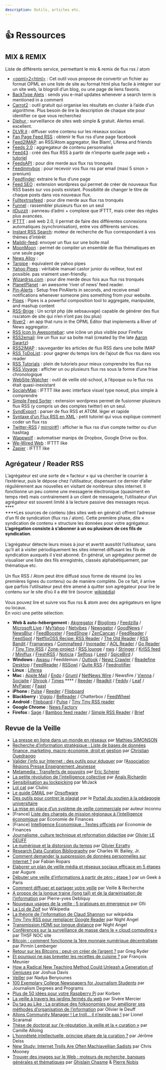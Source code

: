 ```yaml
---
description: Outils, articles etc.
---
```


# 👍 Ressources

## **MIX & REMIX**

Liste de différents service, permettant le mix & remix de flux rss / atom

* [\<opml>2\<html>](http://lolobobo.fr/opml2html/index.php) : Cet outil vous propose de convertir un fichier au format OPML en une liste de site au format html plus facile à intégrer sur un site web, la blogroll d’un blog, ou une page de liens favoris.
* [BackType Alets](http://www.backtype.com/alerts) : sends you e-mail updates whenever a search term is mentioned in a comment
* [Carrot2](http://project.carrot2.org/download.html) : outil gratuit qui organise les résultats en cluster à l’aide d’un algorithme. Plus besoin de lire la description de chaque site pour identifier ce que vous recherchez
* [Diphur ](http://diphur.com/): surveillance de sites web simple & gratuit. Alertes email. excellent.
* [DLVR.it](http://dlvr.it/) : diffuser votre contenu sur les réseaux sociaux
* [Fan Page Feed RSS](http://www.juliusdesign.net/rssfanpage/) : obtenir le flux rss d’une page facebook
* [Feed2IMAP](http://gna.org/projects/feed2imap/): an RSS/Atom aggregator, like Blam!, Liferea and friends
* [Feeds 2.0](http://feeds2.com/) : aggregateur de contenu personnalisé
* [Feed43](http://www.feed43.com/) :  créé des flux RSS à partir de n’importe quelle page web + [tutoriel](http://www.actulligence.com/2013/09/19/feed43-for-free-cree-des-flux-rss-a-partir-de-nimporte-quelle-page-web/)
* [FeedsAPI](http://www.feedsapi.com/) : pour dire merde aux flux rss tronqués
* [Feedinmybox](https://www.feedmyinbox.com/) : pour recevoir vos flux rss par email (maxi 5 sinon > prenium)
* [Feedfinder](http://feedfinder.vuilleumier.tv/): extraire le flux d’une page
* [Feed SEO](https://wordpress.org/extend/plugins/feed-seo/) : extension wordpress qui permet de créer de nouveaux flux RSS basés sur vos posts existant. Possibilité de changer le titre de chaque posts dans vos nouveaux flux.
* [Fulltextrssfeed](http://fulltextrssfeed.com/) : pour dire merde aux flux rss tronqués
* [Funnel](https://github.com/broncowdd/funnel) : rassembler plusieurs flux en un seul
* [itDuzzit](http://cloud.itduzzit.com/) : panneau d’admi + complexe que IFTTT, mais créer des règles plus avancées.
* [IFTTT](http://ifttt.com/) : axé web 2.0, il permet de faire des différentes connexions automatiques (synchronisation), entre vos différents services.
* [Instant RSS Search](http://ctrlq.org/rss): moteur de recherche de flux  correspondant à vos thèmes d’intérêt
* [Maildir-feed](https://github.com/sloonz/maildir-feed): envoyer un flux sur une boite mail
* [MoonMoon](http://moonmoon.org/) : permet de compiler un ensemble de flux thématiques en une seule page
* [News Alloy](http://newsalloy.com/) :
* [Tarpipe](http://tarpipe.com/) : équivalent de yahoo pipes
* [Yahoo Pipes](http://pipes.yahoo.com/pipes/) : véritable manuel castor junior du veilleur, tout est possible. pas vraiment user-friendly.
* [Wizardrss.com](http://www.wizardrss.com/) : pour dire merde deux fois aux flux rss tronqués
* [PlanetPlanet](http://www.planetplanet.org/) : an awesome ‘river of news’ feed reader.
* [Pin-Alerts](http://pinalerts.com/) : Setup free PinAlerts in seconds, and receive email notifications whenever someone pins something from your website.
* [Pipes](http://pipes.yahoo.com/pipes) : Pipes is a powerful composition tool to aggregate, manipulate, and mashup content
* [RSS-Brige](http://rssbridge.org/) : Un script php (de sebsauvage) capable de générer des flux rss/atom de site qui n’en n’ont pas (ou plus)
* [River2](http://river2.newsriver.org/) :  an app that runs in the OPML Editor that implements a River of News aggregator.
* [RSS Icon In Awesomebar](https://addons.mozilla.org/fr/firefox/addon/rss-icon-in-awesombar/): une icône un plus visible pour Firefox
* [RSS2email](https://github.com/wking/rss2email): lire un flux sur sa boite mail (created by the late [Aaron Swartz](http://en.wikipedia.org/wiki/Aaron\_Swartz))
* [RSS2IMAP](http://rss2imap.sourceforge.net/en/index.html) : sauvegarder les articles de flux RSS dans une boîte IMAP
* [RSS ToDoList](https://rsstodolist.eu/) : pour gagner du temps lors de l’ajout de flux rss dans vos reader
* [RSS Tutorials](http://www.w3schools.com/rss/default.asp) : plein de tutoriels pour mieux comprendre les flux rss
* [RSS Voyage](http://rssvoyage.com/) : afficher un ou plusieurs flux rss sous la forme d’une frise chronologique
* [WebSite-Watcher](http://aignes.com/) : outil de veille old-school, à l’époque ou le flux rss était quasi-inexistant
* [SocialyMap](http://beta.sociallymap.com/) : IFTTT like avec interface visuel type noeud, plus simple à comprendre
* [Simple Feed Sorter](http://wordpress.org/extend/plugins/simple-feed-sorter/) : extension wordpress permet de fusionner plusieurs flux RSS (y compris un des comptes twitter) en un seul.
* [SyndExport](http://www.milletmaxime.net/syndexport/) : parser de flux RSS et ATOM. léger et rapide
* [Syntaxe d’un Flux RSS en XML](http://41mag.fr/syntaxe-dun-flux-rss-en-xml.html) : petit tutoriel qui vous explique comment coder un flux rss
* [Twitter-RSS](http://www.twitter-rss.com/) / [mirroir#1](https://wtf.roflcopter.fr/twitter-rss/) : afficher le flux rss d’un compte twitter ou d’un hashtag
* [Wappwolf](http://wappwolf.com/dropboxautomator) : automatiser manips de Dropbox, Google Drive ou Box.
* [We-Wired Web](https://wewiredweb.com/) : IFTTT like
* [Zapier](https://zapier.com/) : IFTTT like

## **Agrégateur / Reader RSS**

L’agrégateur est une sorte de « facteur » qui va chercher le courrier à l’extérieur, puis le dépose chez l’utilisateur, dispensant ce dernier d’aller régulièrement aux nouvelles en visitant de nombreux sites internet. Il fonctionne un peu comme une messagerie électronique (quasiment en temps réel) mais contrairement à un client de messagerie, l’utilisateur d’un agrégateur est souvent limité à la lecture passive des messages reçus. \
****\
****Les sources de contenu (des sites web en général) offrent l’adresse d’un fil de syndication (flux rss / atom). Cette première phase, dite « syndication de contenu » structure les données pour votre agrégateur. **L’agrégation consiste à s’abonner à un ou plusieurs de ces fils de syndication**. \
\
L’agrégateur détecte leurs mises à jour et avertit aussitôt l’utilisateur, sans qu’il ait à visiter périodiquement les sites internet diffusant les fils de syndication auxquels il s’est abonné. En général, un agrégateur permet de visualiser une liste des fils enregistrés, classés alphabétiquement, par thématique etc.\
&#x20;\
Un flux RSS / Atom peut être diffusé sous forme de résumé (ou les premières lignes du contenu) ou de manière complète. De ce fait, il arrive que parfois l’utilisateur peut être amené à quitter son agrégateur pour lire le contenu sur le site d’où il a été tiré (source: [wikipédia](https://fr.wikipedia.org/wiki/Agr%C3%A9gateur)) \
\
Vous pouvez lire et suivre vos flux rss & atom avec des agrégateurs en ligne ou locaux. \
En voici une petite sélection:

* **Web & auto-hébergement :** [Akgregator](http://userbase.kde.org/Akregator) **/** [Bloglines](http://www.bloglines.com/login) / [Feedzilla](http://www.feedzilla.com/) / [Microsoft Live](http://www.officelive.com/en-GB/) / [MyYahoo](http://my.yahoo.com/) / [Netvibes](http://www.netvibes.com/) / [Newsgator](http://www.newsgator.com/products/social-sites-for-sharepoint-2010/social-profile.aspx) / [GoodNews](http://goodnoows.com/) / [NewsBlur](http://www.newsblur.com/) / [FeedBooster](http://feeds.qsensei.com/) /  [FeedShow](http://reader.feedshow.com/) / [ZenCancan](http://zencancan.com/) / [FeedReader](http://www.feedreader.com/) / [FeedSpot](http://feedspot.com/) / [NetflixOSS Recipe: RSS Reader](http://techblog.netflix.com/2013/03/introducing-first-netflixoss-recipe-rss.html) / [The Old Reader](http://theoldreader.com/) / [RSS Bandit](http://rssbandit.org/) / [Framanews](http://framanews.org/) / [Commafeed](http://www.commafeed.com/) / [Inoreader](https://www.inoreader.com/) / [AOL Reader](http://reader.aol.com/) / [Go Reader](http://www.goread.io/) / [Tiny Tiny RSS](http://tt-rss.org/) / [Zone-project](http://www.reador.net/) / [RSS lounge](https://code.google.com/p/rsslounge) / [nws](https://github.com/xaccrocheur/nws) / [Stringer](https://github.com/swanson/stringer) / [KrISS feed](http://tontof.net/kriss/feed/) / [Miniflux](http://miniflux.net/fr/) / [FreshRSS](http://marienfressinaud.github.io/FreshRSS/) / [Noticia](http://developpement.mithril.re/Noticia) / [Selfoss](http://selfoss.aditu.de/) / [Leed](http://projet.idleman.fr/leed) / [SpiceBird](http://www.spicebird.com/) /
* **Windows :**  [Awasu](http://www.awasu.com/) / Feeddemon / [Outlook](http://office.microsoft.com/en-gb/outlook/) / [Newz Crawler](http://www.newzcrawler.com/) / [Readefine Desktop](http://readefine.anirudhsasikumar.net/) / [FeedReader](http://www.feedreader.com/)  / [RSSowl](http://www.rssowl.org/) / [Quite RSS](https://code.google.com/p/quite-rss/) / [Feednotifier](http://www.feednotifier.com/)
* **Linux** : [Liferea](http://lzone.de/liferea/)
* **Mac :** [Apple Mail](http://docs.info.apple.com/article.html?path=Mail/3.0/en/15170.html) / [Endo](http://infinite-sushi.com/software/endo/download) / [Gruml](http://www.grumlapp.com/) **/** [NetNews Wire](http://netnewswireapp.com/) / Newsfire / [Vienna](http://www.vienna-rss.org/) / [Sociaite](http://www.realmacsoftware.com/socialite) / [Shrook](http://www.utsire.com/shrook) / [Times](http://www.acrylicapps.com/times) **** / [Reeder](http://reederapp.com/) / [Readkit](http://readkitapp.com/) / [Feddy](http://krillapps.com/feedy/) / [Leaf](http://www.rockysandstudio.com/apps/leaf) / [MyPaper](https://itunes.apple.com/fr/app/my-paper-feed-reader/id737568901?mt=8) / [Faast](https://itunes.apple.com/fr/app/faast/id673591736)
* **iPhone :** [Pulse](http://itunes.apple.com/us/app/pulse-news-mini/id377594176?mt=8) /  [Reeder](http://reederapp.com/) / [Flipboard](http://flipboard.com/)
* **Blackberry :** [Viggio](http://appworld.blackberry.com/webstore/content/558/?lang=en) / [BeReader](http://appworld.blackberry.com/webstore/content/12346/?lang=en) / Chatterbox / [FeedWheel](http://appworld.blackberry.com/webstore/content/38901/?lang=en)
* **Android :** [Flipboard](http://flipboard.com/) / [Pulse](http://itunes.apple.com/us/app/pulse-news-mini/id377594176?mt=8) / [Tiny Tiny RSS reader](https://play.google.com/store/apps/details?id=org.ttrssreader)
* **Google Chrome** : [News Factory](https://chrome.google.com/webstore/detail/news-factory/djaoeafihpfaakkpdobmhedohgnmhpbp?hl=fr)
* **Firefox :** [Sage](https://addons.mozilla.org/fr/firefox/addon/sage/) / [Bamboo feed reader](https://addons.mozilla.org/fr/firefox/addon/bamboo-feed-reader/) / [Simple RSS Reader](https://addons.mozilla.org/fr/firefox/addon/simple-rss-reader-srr/) / [Brief](http://brief.mozdev.org/)

## **Revue de la Veille**

* [La presse en ligne dans un monde en réseaux](http://j-blogging.com/2012/03/23/la-presse-en-ligne-dans-un-monde-en-reseaux/) par [Mathieu SIMONSON](http://j-blogging.com/about/)
* [Recherche d’information stratégique : Liste de bases de données finance, marketing, macro-économie, droit et gestion](http://www.entreprise-sans-fautes.com/2012/07/recherche-dinformation-strategique.html) par [Christian Ouedraogo](http://www.entreprise-sans-fautes.com/p/propos.html)
* [Valider l’info sur Internet : des outils pour éduquer](http://pressealecole.fr/2012/06/valider-linfo-sur-internet-des-outils-pour-eduquer/) par l’[Association Régions Presse Enseignement Jeunesse](http://pressealecole.fr/a-propos/)
* [Metamedia : Transferts de pouvoirs](http://meta-media.fr/2012/05/13/transferts-de-pouvoirs/) par [Eric Scherer](http://meta-media.fr/author/metamedia/)
* [La petite révolution de l’intelligence collective](http://owni.fr/2012/05/04/la-petite-revolution-de-lintelligence-collective/) par [Anaïs Richardin](http://about.me/anaisrichardin)
* [Sensibilisation au lockpicking](http://korben.info/sensibilisation-au-lockpicking.html) par MrJack
* [Lol cat](http://www.clubic.com/forum/et-a-part-ca/lol-cat-id839358-page1.html) par Clubic
* [Le guide GMAIL](http://onsoftware.softonic.fr/super-guide-gmail-partie-1-presentation-interface) par [Onsoftware](http://onsoftware.softonic.fr/)
* [Des outils pour contrer le plagiat](https://www.veilleurs.info/veille/Des%20outils%20pour%20contrer%20le%20plagiat) par le [Portail du soutien à la pédagogie universitaire](http://pedagogie.uquebec.ca/)
* [La mise en place d’un système de veille commerciale](http://www.institut-numerique.org/la-mise-en-place-dun-systeme-de-veille-commerciale-cas-activite-commercialisation-risk-management-sonatrach-5028f58b68ffd) par auteur inconnu
* \[France] [Liste des chargés de mission régionaux à l’intelligence économique](http://www.economie.gouv.fr/scie/liste-des-charges-mission-regionaux-a-l%E2%80%99intelligence-economique) par Economie de Finances
* \[France] [Intelligence Economique : Textes officiels](http://www.economie.gouv.fr/scie/textes-officiels) par Economie de Finances
* [Journalisme, culture technique et reformation didactiqe](http://www.guidedesegares.info/2012/09/01/journalisme-culture-technique-et-reformation-didactique/) par [Olivier LE DEUFF](http://www.twitter.com/neuromancien)
* [Le numérique et la distorsion du temps](http://www.oezratty.net/wordpress/2012/numerique-et-distorsion-du-temps/) par [Olivier Ezratty](http://www.oezratty.net/wordpress/2012/numerique-et-distorsion-du-temps/)
* [Research Data Curation Bibliography](http://digital-scholarship.org/rdcb/rdcb.htm) par Charles W. Bailey, Jr.
* [Comment demander la suppression de données personnelles sur Internet ?](http://www.blogdumoderateur.com/lettres-types-demande-suppression-donnees/)  par Fabian Ropars
* [Elaborer un plan de veille média et réseaux sociaux efficace en 5 étapes](http://www.augure-corp.fr/default.aspx?ID=47) par Augure
* [Débuter une veille d’informations à partir de zéro : étape 1](http://ungeekaparis.fr/2011/12/12/debuter-votre-veille-dinformations-episode-1/) par un Geek à Paris
* [Comment diffuser et partager votre veille](http://veille-et-recherche.fr/comment-diffuser-et-partager-votre-veille/) par Veille & Recherche
* [A propos de la longue traine (long tail) et de la darwinisation de l’information](http://blog.euresis.com/index.php?/archives/874-%20%20A-propos-de-la-longue-traine-long-tail-et-de-la-%20%20darwinisation-de-linformation.html) par Pierre-yves Debliquy
* [Nouveaux usages de la veille : 5 pratiques en émergence](http://www.gfii.fr/fr/document/nouveaux-usages-de-la-veille-5-pratiques-en-emergence) par Gfii
* [La Loi de Zpif](https://fr.wikipedia.org/wiki/Loi\_de\_Zipf) sur Wikipedia
* [La théorie de l’information de Claud Shannon](https://fr.wikipedia.org/wiki/Th%C3%A9orie\_de\_l'information) sur wikipédia
* [Tiny Tiny RSS pour remplacer Google Reader](http://paul.ms/alternative-google-reader-tiny-tiny-rss/) par Night Angel
* [Transmission HDMI sur longue distance](http://paul.ms/longueur-cable-hdmi-rj45-ethernet-fibre-optique/) par Night Angel
* [Conférences sur la surveillance de masse dans le « cloud computing »](http://blog.thsf.net/page/Conferences#mass\_surveillance\_cloud\_computing) par THSF NOC site
* [Bitcoin : comment fonctionne la 1ère monnaie numérique décentralisée](http://www.journaldunet.com/ebusiness/expert/55646/bitcoin---comment-fonctionne-la-1ere-monnaie-numerique-decentralisee.shtml) par Pirmin Lemberger
* [Retour sur les Bitcoins : peut-on créer de l’argent ?](http://www.tomshardware.fr/articles/bitcoins-argent,2-61.html) par Greg Ryder
* [Et pourquoi ne pas breveter les recettes de cuisine ?](http://www.telos-eu.com/fr/et-pourquoi-ne-pas-breveter-les-recettes-de-cuisin.html) par François Meunier
* [How a Radical New Teaching Method Could Unleash a Generation of Geniuses](http://www.wired.com/business/2013/10/free-thinkers) par Joshua Davis
* [Veiller](http://fr.slideshare.net/nadyabb2/veiller-14018463) par Nadya Benyounes
* [100 Exemplary College Newspapers for Journalism Students](http://journalismdegree.org/exemplary-college-newspapers/) par Journalism Degrees and Programs
* [Plus de 50 idées pour votre Raspberry Pi](http://korben.info/idees-raspberry-pi.html) par Korben
* [La veille à travers les jardins fermés du web](http://www.bibliobsession.net/2013/04/02/la-veille-a-travers-les-jardins-fermes-du-web/) par Sivère Mercier
* [Du tag au Like : La pratique des folksonomies pour améliorer ses méthodes d’organisation de l’information](http://www.amazon.fr/gp/product/2916571825) par Olivier le Deuff
* [Allons Community Manager ! Le troll… il n’existe pas !](http://journalducm.com/2013/12/05/community-manager-le-troll-nexiste-pas-1886/) par Lionel Scaramal
* [Thèse de doctorat sur l’e-réputation, la veille et la « curation »](http://caddereputation.over-blog.com/2013/12/une-th%C3%A8se-de-doctorat-sur-l%E2%80%99e-r%C3%A9putation-la-veille-et-la-%C2%AB-curation-%C2%BB.html) par Camille Alloing
* [L’honnêteté intellectuelle, principe phare de la curation ?](http://veille-digitale.com/lhonnetete-intellectuelle-principe-phare-de-la-curation/) par Jérôme Deiss
* [New Study: Internet Trolls Are Often Machiavellian Sadists](http://www.motherjones.com/blue-marble/2014/02/internet-trolls-sadists-psychopaths-lulz) par Chris Mooney
* [Trouver des images sur le Web : moteurs de recherche, banques générales et thématiques](http://documentation.spip.ac-rouen.fr/spip.php?article73) par [Ghislain Chasme](http://documentation.spip.ac-rouen.fr/spip.php?auteur1\&lang=fr) & [Pierre Nobis](http://documentation.spip.ac-rouen.fr/spip.php?auteur28\&lang=fr)
